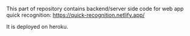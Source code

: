 This part of repository contains backend/server side code for web app quick recognition: 
https://quick-recognition.netlify.app/ 

It is deployed on heroku. 
